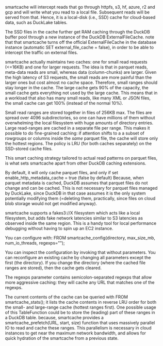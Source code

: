 smartcache will intercept reads that go through httpfs, s3, hf, azure, r2 and gcp and will write what you read to a local file. Subsequent reads will be served from that.
Hence, it is a local-disk (i.e., SSD) cache for cloud-based data, such as DuckLake tables.

The SSD files in the cache further get RAM caching through the DuckDB buffer pool through a new instance of the DuckDB ExternalFileCache. note that that smartcache turns off the official ExternalFileCache in the database instance (automatic SET external_file_cache = false), in order to be able to intercept the traffic on external files. 

smartcache actually maintains two caches: one for small read requests (<=16KB) and one for larger requests. The idea is that in parquet reads, meta-data reads are small, whereas data (column-chunks) are larger. Given the high latency of S3 requests, the small reads are more painful than the larger ones but cost almost no cache space. Therefore, small ranges should stay longer in the cache. 
The large cache gets 90% of the capacity, the small cache gets everything not used by the large cache. This means that in a workload that also has many small reads, like many XML or JSON files, the small cache can get 100% (instead of the normal 10%). 

Small read ranges are stored together in files of 256KB max. The files are spread over 4096 subdirectories, so one can have millions of them without overwhelming the local filesystem with huge amounts of directory entries. Large read-ranges are cached in a separate file per range. This makes it possible to do fine-grained caching: if attention shifts to a a subset of rowgroups or columns inside the *same* parquet file, the cache will store only the hottest regions. The policy is LRU (for both caches separately) on the SSD-stored cache files. 

This smart caching strategy tailored to actual read patterns on parquet files, is what sets smartcache apart from other DuckDB caching extensions.

By default, it will only cache parquet files, and only if set enable_http_metadata_cache = true (false by default)
Because, when parquet metadata is cached, DuckDB assumes that parquet files do not change and can be cached. This is not necessary for parquet files managed by DuckLake, since DuckDB in that case assumes it is the only system potentially modifying them (=deleting them, practically, since files on cloud blob storage would not get modified anyway).

smartcache supports a fakes3://X filesystem which acts like a local filesystem, but adds fake network latencies similar to S3 latencies as observed inside the same region. This is a handy tool for local performance debugging without having to spin up an EC2 instance.

You can configure with: FROM smartcache_config(directory, max_size_mb, num_io_threads, regexps="");

You can inspect the configuration by invoking that without parameters.
You can reconfigure an existing cache by changing all parameters except the first (the directory). If you change the directory (where the cached file ranges are stored), then the cache gets cleared.

The regexps parameter contains semicolon-separated regexps that allow more aggressive caching: they will cache any URL that matches one of the regexps.

The current contents of the cache can be queried with FROM smartcache_stats(); it lists the cache contents in reverse LRU order for both the small- and large-range cache (hottest ranges first). One possible usage of this TableFunction could be to store the (leading) part of these ranges in a DuckDB table. because, smartcache provides a smartcache_prefetch(URL, start, size) function that uses massively parallel IO to read and cache these ranges. This parallelism is necessary in cloud instances to get near the maximum network bandwidth, and allows for quick hydration of the smartcache from a previous state.
